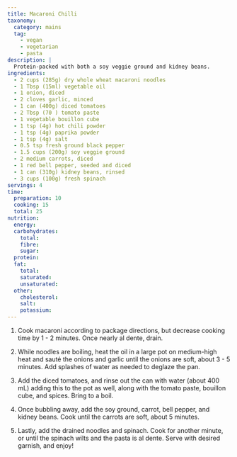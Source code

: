 ```yaml
---
title: Macaroni Chilli
taxonomy:
  category: mains
  tag:
    - vegan
    - vegetarian
    - pasta
description: |
  Protein-packed with both a soy veggie ground and kidney beans.
ingredients:
  - 2 cups (285g) dry whole wheat macaroni noodles
  - 1 Tbsp (15ml) vegetable oil
  - 1 onion, diced
  - 2 cloves garlic, minced
  - 1 can (400g) diced tomatoes
  - 2 Tbsp (70 ) tomato paste
  - 1 vegetable bouillon cube
  - 1 tsp (4g) hot chili powder
  - 1 tsp (4g) paprika powder
  - 1 tsp (4g) salt
  - 0.5 tsp fresh ground black pepper
  - 1.5 cups (200g) soy veggie ground
  - 2 medium carrots, diced
  - 1 red bell pepper, seeded and diced
  - 1 can (310g) kidney beans, rinsed
  - 3 cups (100g) fresh spinach
servings: 4
time:
  preparation: 10
  cooking: 15
  total: 25
nutrition:
  energy:
  carbohydrates:
    total:
    fibre:
    sugar:
  protein:
  fat:
    total:
    saturated:
    unsaturated:
  other:
    cholesterol:
    salt:
    potassium:
---
```


1. Cook macaroni according to package directions, but decrease cooking time by 1 - 2 minutes. Once nearly al dente, drain.

2. While noodles are boiling, heat the oil in a large pot on medium-high heat and sauté the onions and garlic until the onions are soft, about 3 - 5 minutes. Add splashes of water as needed to deglaze the pan.

3. Add the diced tomatoes, and rinse out the can with water (about 400 mL) adding this to the pot as well, along with the tomato paste, bouillon cube, and spices. Bring to a boil.

4. Once bubbling away, add the soy ground, carrot, bell pepper, and kidney beans. Cook until the carrots are soft, about 5 minutes.

5. Lastly, add the drained noodles and spinach. Cook for another minute, or until the spinach wilts and the pasta is al dente. Serve with desired garnish, and enjoy!
